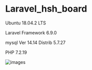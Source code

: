 
# Laravel_hsh_board

Ubuntu 18.04.2 LTS

Laravel Framework 6.9.0

mysql  Ver 14.14 Distrib 5.7.27

PHP 7.2.19


![images](https://user-images.githubusercontent.com/34477830/71773927-20883f80-2fa9-11ea-9848-6367798e7205.PNG)

